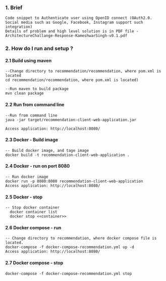### 1. Brief  
    Code snippet to Authenticate user using OpenID connect (OAuth2.0. Social media such as Google, Facebook, Instagram support such integration)
    Details of problem and high level solution is in PDF file - ArchitectureChallange-Response-KameshwarSingh-v0.1.pdf

### 2. How do I run and setup ?
#### 2.1  Build using maven
    
    --Change directory to recommendation/recommendation, where pom.xml is located
    cd recommendation/recommendation, where pom.xml is located)
    
    --Run maven to build package
    mvn clean package 
    
#### 2.2 Run from command line 
    
    --Run from command line
    java -jar target/recommendation-client-web-application.jar
    
    Access application: http://localhost:8080/
    

#### 2.3 Docker - Build image
    
    -- Build docker image, and tage image
    docker build -t recommendation-client-web-application .
    

#### 2.4 Docker - run on port 8080
    -- Run docker image
    docker run -p 8080:8080 recommendation-client-web-application
    Access application: http://localhost:8080/
    
    
    
#### 2.5 Docker - stop
    -- Stop docker container
      docker container list
      docker stop <<container>>
    
#### 2.6 Docker compose - run

    -- Change directory to recommendation, where docker compose file is located.
    docker-compose -f docker-compose-recommendation.yml up -d
    Access application: http://localhost:8080/
    
    
#### 2.7 Docker compose - stop
    docker-compose -f docker-compose-recommendation.yml stop
     
